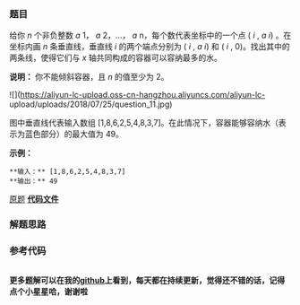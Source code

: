 ### 题目
给你 _n_ 个非负整数 _a_ 1， _a_ 2，...， _a_ n，每个数代表坐标中的一个点 ( _i_ ,  _a i_) 。在坐标内画 _n_
条垂直线，垂直线 _i_  的两个端点分别为 ( _i_ ,  _a i_) 和 ( _i_ , 0)。找出其中的两条线，使得它们与  _x_
轴共同构成的容器可以容纳最多的水。

**说明：** 你不能倾斜容器，且  _n_  的值至少为 2。



![](https://aliyun-lc-upload.oss-cn-hangzhou.aliyuncs.com/aliyun-lc-
upload/uploads/2018/07/25/question_11.jpg)

图中垂直线代表输入数组 [1,8,6,2,5,4,8,3,7]。在此情况下，容器能够容纳水（表示为蓝色部分）的最大值为 49。



**示例：**

    
    
    **输入：** [1,8,6,2,5,4,8,3,7]
    **输出：** 49

[原题](https://leetcode-cn.com/problems/container-with-most-water/)    **[代码文件]()**


### 解题思路




### 参考代码

```go


```




**更多题解可以在我的[github](https://github.com/LZH139/leetcode_Go)上看到，每天都在持续更新，觉得还不错的话，记得点个小星星哈，谢谢啦**
